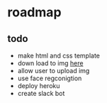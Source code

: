 # roadmap

## todo

- make html and css template
- down load to img [here](https://htmlcsstoimage.com/)
- allow user to upload img
- use face regconigtion
- deploy heroku
- create slack bot
